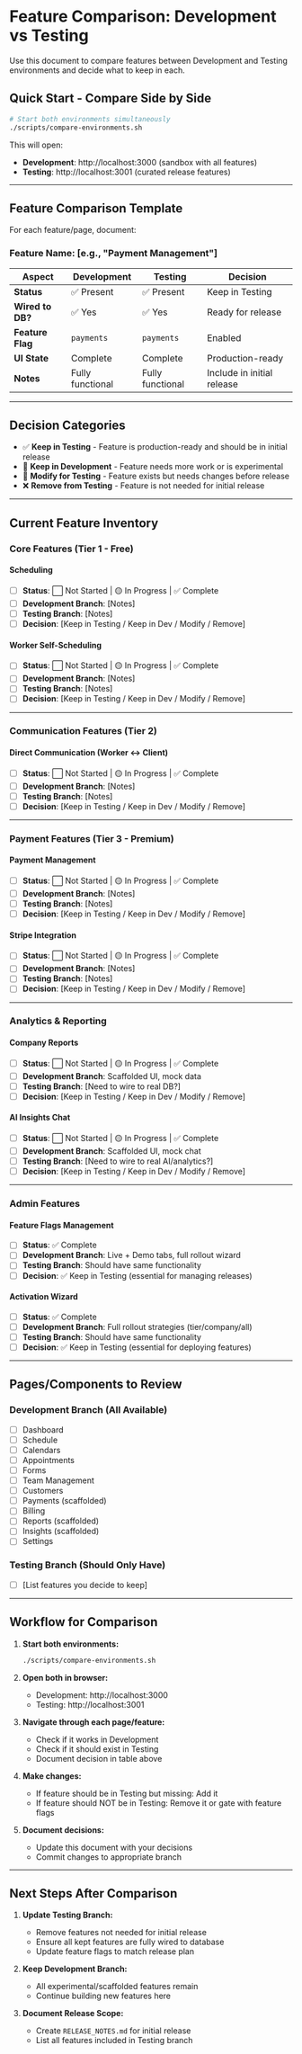 # Feature Comparison: Development vs Testing

Use this document to compare features between Development and Testing environments and decide what to keep in each.

## Quick Start - Compare Side by Side

```bash
# Start both environments simultaneously
./scripts/compare-environments.sh
```

This will open:
- **Development**: http://localhost:3000 (sandbox with all features)
- **Testing**: http://localhost:3001 (curated release features)

---

## Feature Comparison Template

For each feature/page, document:

### Feature Name: [e.g., "Payment Management"]

| Aspect | Development | Testing | Decision |
|--------|------------|---------|----------|
| **Status** | ✅ Present | ✅ Present | Keep in Testing |
| **Wired to DB?** | ✅ Yes | ✅ Yes | Ready for release |
| **Feature Flag** | `payments` | `payments` | Enabled |
| **UI State** | Complete | Complete | Production-ready |
| **Notes** | Fully functional | Fully functional | Include in initial release |

---

## Decision Categories

- ✅ **Keep in Testing** - Feature is production-ready and should be in initial release
- 🚧 **Keep in Development** - Feature needs more work or is experimental
- 🔄 **Modify for Testing** - Feature exists but needs changes before release
- ❌ **Remove from Testing** - Feature is not needed for initial release

---

## Current Feature Inventory

### Core Features (Tier 1 - Free)

#### Scheduling
- [ ] **Status**: ⬜ Not Started | 🟡 In Progress | ✅ Complete
- [ ] **Development Branch**: [Notes]
- [ ] **Testing Branch**: [Notes]
- [ ] **Decision**: [Keep in Testing / Keep in Dev / Modify / Remove]

#### Worker Self-Scheduling
- [ ] **Status**: ⬜ Not Started | 🟡 In Progress | ✅ Complete
- [ ] **Development Branch**: [Notes]
- [ ] **Testing Branch**: [Notes]
- [ ] **Decision**: [Keep in Testing / Keep in Dev / Modify / Remove]

---

### Communication Features (Tier 2)

#### Direct Communication (Worker ↔ Client)
- [ ] **Status**: ⬜ Not Started | 🟡 In Progress | ✅ Complete
- [ ] **Development Branch**: [Notes]
- [ ] **Testing Branch**: [Notes]
- [ ] **Decision**: [Keep in Testing / Keep in Dev / Modify / Remove]

---

### Payment Features (Tier 3 - Premium)

#### Payment Management
- [ ] **Status**: ⬜ Not Started | 🟡 In Progress | ✅ Complete
- [ ] **Development Branch**: [Notes]
- [ ] **Testing Branch**: [Notes]
- [ ] **Decision**: [Keep in Testing / Keep in Dev / Modify / Remove]

#### Stripe Integration
- [ ] **Status**: ⬜ Not Started | 🟡 In Progress | ✅ Complete
- [ ] **Development Branch**: [Notes]
- [ ] **Testing Branch**: [Notes]
- [ ] **Decision**: [Keep in Testing / Keep in Dev / Modify / Remove]

---

### Analytics & Reporting

#### Company Reports
- [ ] **Status**: ⬜ Not Started | 🟡 In Progress | ✅ Complete
- [ ] **Development Branch**: Scaffolded UI, mock data
- [ ] **Testing Branch**: [Need to wire to real DB?]
- [ ] **Decision**: [Keep in Testing / Keep in Dev / Modify / Remove]

#### AI Insights Chat
- [ ] **Status**: ⬜ Not Started | 🟡 In Progress | ✅ Complete
- [ ] **Development Branch**: Scaffolded UI, mock chat
- [ ] **Testing Branch**: [Need to wire to real AI/analytics?]
- [ ] **Decision**: [Keep in Testing / Keep in Dev / Modify / Remove]

---

### Admin Features

#### Feature Flags Management
- [ ] **Status**: ✅ Complete
- [ ] **Development Branch**: Live + Demo tabs, full rollout wizard
- [ ] **Testing Branch**: Should have same functionality
- [ ] **Decision**: ✅ Keep in Testing (essential for managing releases)

#### Activation Wizard
- [ ] **Status**: ✅ Complete
- [ ] **Development Branch**: Full rollout strategies (tier/company/all)
- [ ] **Testing Branch**: Should have same functionality
- [ ] **Decision**: ✅ Keep in Testing (essential for deploying features)

---

## Pages/Components to Review

### Development Branch (All Available)
- [ ] Dashboard
- [ ] Schedule
- [ ] Calendars
- [ ] Appointments
- [ ] Forms
- [ ] Team Management
- [ ] Customers
- [ ] Payments (scaffolded)
- [ ] Billing
- [ ] Reports (scaffolded)
- [ ] Insights (scaffolded)
- [ ] Settings

### Testing Branch (Should Only Have)
- [ ] [List features you decide to keep]

---

## Workflow for Comparison

1. **Start both environments:**
   ```bash
   ./scripts/compare-environments.sh
   ```

2. **Open both in browser:**
   - Development: http://localhost:3000
   - Testing: http://localhost:3001

3. **Navigate through each page/feature:**
   - Check if it works in Development
   - Check if it should exist in Testing
   - Document decision in table above

4. **Make changes:**
   - If feature should be in Testing but missing: Add it
   - If feature should NOT be in Testing: Remove it or gate with feature flags

5. **Document decisions:**
   - Update this document with your decisions
   - Commit changes to appropriate branch

---

## Next Steps After Comparison

1. **Update Testing Branch:**
   - Remove features not needed for initial release
   - Ensure all kept features are fully wired to database
   - Update feature flags to match release plan

2. **Keep Development Branch:**
   - All experimental/scaffolded features remain
   - Continue building new features here

3. **Document Release Scope:**
   - Create `RELEASE_NOTES.md` for initial release
   - List all features included in Testing branch

